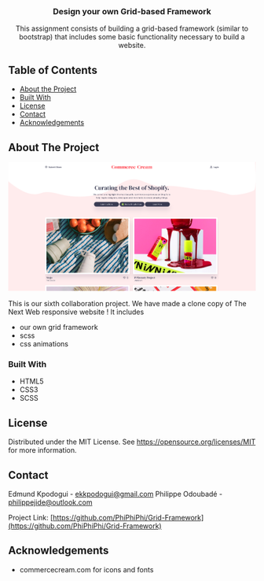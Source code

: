 <!-- PROJECT LOGO -->
<br />
<p align="center">
  <h3 align="center">Design your own Grid-based Framework</h3>
  <p align="center">
   This assignment consists of building a grid-based framework (similar to bootstrap) that includes some basic functionality necessary to build a website.
  </p>
</p>

<!-- TABLE OF CONTENTS -->

## Table of Contents

- [About the Project](#about-the-project)
- [Built With](#built-with)
- [License](#license)
- [Contact](#contact)
- [Acknowledgements](#acknowledgements)

<!-- ABOUT THE PROJECT -->

## About The Project

[![Product Name Screen Shot][product-screenshot]](https://example.com)

This is our sixth collaboration project. We have made a clone copy of The Next Web responsive website ! It includes

- our own grid framework
- scss
- css animations

### Built With

- HTML5
- CSS3
- SCSS

<!-- LICENSE -->

## License

Distributed under the MIT License. See https://opensource.org/licenses/MIT for more information.

<!-- CONTACT -->

## Contact

Edmund Kpodogui - ekkpodogui@gmail.com
Philippe Odoubadé - philippejide@outlook.com

Project Link: [https://github.com/PhiPhiPhi/Grid-Framework](https://github.com/PhiPhiPhi/Grid-Framework)

<!-- ACKNOWLEDGEMENTS -->

## Acknowledgements

- commercecream.com for icons and fonts

<!-- MARKDOWN LINKS & IMAGES -->
<!-- https://www.markdownguide.org/basic-syntax/#reference-style-links -->

[product-screenshot]: img/screenshot.png
